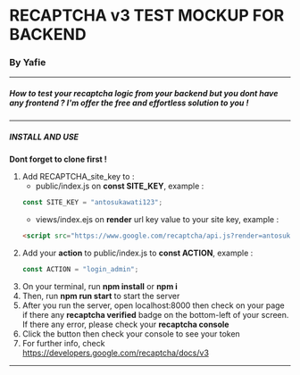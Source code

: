 
# RECAPTCHA v3 TEST MOCKUP FOR BACKEND
### By Yafie
----------

##### How to test your recaptcha logic from your backend but you dont have any frontend ? I'm offer the free and effortless solution to you !
----------


##### INSTALL AND USE
**Dont forget to clone first !**

1. Add RECAPTCHA_site_key to :
   - public/index.js on **const SITE_KEY**, example : 
    ```javascript
    const SITE_KEY = "antosukawati123";
    ```
   - views/index.ejs on **render** url key value to your site key, example : 
    ```html
    <script src="https://www.google.com/recaptcha/api.js?render=antosukawati123"></script>
    ```
2. Add your **action** to public/index.js to **const ACTION**, example :
   ```javascript
   const ACTION = "login_admin";
   ```
3. On your terminal, run **npm install** or **npm i**
4. Then, run **npm run start** to start the server
5. After you run the server, open localhost:8000 then check on your page if there any **recaptcha verified** badge on the bottom-left of your screen. If there any error, please check your **recaptcha console**
6. Click the button then check your console to see your token
7. For further info, check https://developers.google.com/recaptcha/docs/v3


----------


